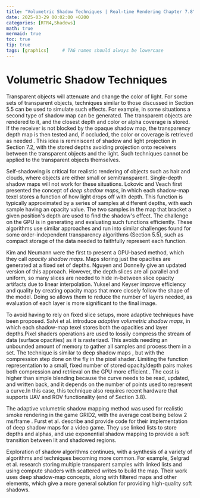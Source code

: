 ```yaml
---
title: "Volumetric Shadow Techniques | Real-time Rendering Chapter 7.8"
date: 2025-03-29 00:02:00 +0200
categories: [RTR4,Shadows]
math: true
mermaid: true
toc: true
tip: true
tags: [graphics]     # TAG names should always be lowercase
---
```

# Volumetric Shadow Techniques

Transparent objects will attenuate and change the color of light. For some sets of transparent objects, techniques similar to those discussed in Section 5.5 can be used to simulate such effects. For example, in some situations a second type of shadow map can be generated. The transparent objects are rendered to it, and the closest depth and color or alpha coverage is stored. If the receiver is not blocked by the opaque shadow map, the transparency depth map is then tested and, if occluded, the color or coverage is retrieved as needed . This idea is reminiscent of shadow and light projection in Section 7.2, with the stored depths avoiding projection onto receivers between the transparent objects and the light. Such techniques cannot be applied to the transparent objects themselves.

Self-shadowing is critical for realistic rendering of objects such as hair and clouds, where objects are either small or semitransparent. Single-depth shadow maps will not work for these situations. Lokovic and Veach  first presented the concept of *deep shadow maps*, in which each shadow-map texel stores a function of how light drops off with depth. This function is typically approximated by a series of samples at different depths, with each sample having an opacity value. The two samples in the map that bracket a given position's depth are used to find the shadow's effect. The challenge on the GPU is in generating and evaluating such functions efficiently. These algorithms use similar approaches and run into similar challenges found for some order-independent transparency algorithms (Section 5.5), such as compact storage of the data needed to faithfully represent each function.

Kim and Neumann  were the first to present a GPU-based method, which they call *opacity shadow maps*. Maps storing just the opacities are generated at a fixed set of depths. Nguyen and Donnelly  give an updated version of this approach. However, the depth slices are all parallel and uniform, so many slices are needed to hide in-between slice opacity artifacts due to linear interpolation. Yuksel and Keyser  improve efficiency and quality by creating opacity maps that more closely follow the shape of the model. Doing so allows them to reduce the number of layers needed, as evaluation of each layer is more significant to the final image.

To avoid having to rely on fixed slice setups, more adaptive techniques have been proposed. Salvi et al.  introduce *adaptive volumetric shadow maps*, in which each shadow-map texel stores both the opacities and layer depths.Pixel shaders operations are used to lossily compress the stream of data (surface opacities) as it is rasterized. This avoids needing an unbounded amount of memory to gather all samples and process them in a set. The technique is similar to deep shadow maps , but with the compression step done on the fly in the pixel shader. Limiting the function representation to a small, fixed number of stored opacity/depth pairs makes both compression and retrieval on the GPU more efficient . The cost is higher than simple blending because the curve needs to be read, updated, and written back, and it depends on the number of points used to represent a curve.In this case, this technique also requires recent hardware that supports UAV and ROV functionality (end of Section 3.8).

The adaptive volumetric shadow mapping method was used for realistic smoke rendering in the game GRID2, with the average cost being below 2 ms/frame . Furst et al.  describe and provide code for their implementation of deep shadow maps for a video game. They use linked lists to store depths and alphas, and use exponential shadow mapping to provide a soft transition between lit and shadowed regions.

Exploration of shadow algorithms continues, with a synthesis of a variety of algorithms and techniques becoming more common. For example, Selgrad et al.  research storing multiple transparent samples with linked lists and using compute shaders with scattered writes to build the map. Their work uses deep shadow-map concepts, along with filtered maps and other elements, which give a more general solution for providing high-quality soft shadows.

<!--
regex:\[\d+(?:,\s*\d+)*\]
## Lists

### Ordered list

1. Firstly
2. Secondly
3. Thirdly

### Unordered list

- Chapter
  + Section
    * Paragraph

### ToDo list

- [ ] Job
  + [x] Step 1
  + [x] Step 2
  + [ ] Step 3

### Description list

Sun
: the star around which the earth orbits

Moon
: the natural satellite of the earth, visible by reflected light from the sun

## Block Quote

> This line shows the _block quote_.

## Prompts

> An example showing the `tip` type prompt.
{: .prompt-tip }

> An example showing the `info` type prompt.
{: .prompt-info }

> An example showing the `warning` type prompt.
{: .prompt-warning }

> An example showing the `danger` type prompt.
{: .prompt-danger }

## Footnote

Click the hook will locate the footnote[^footnote], and here is another footnote[^fn-nth-2].

## Inline code

This is an example of `Inline Code`.

## Filepath

Here is the `/path/to/the/file.extend`{: .filepath}.

### Dark/Light mode & Shadow

The image below will toggle dark/light mode based on theme preference, notice it has shadows.

![light mode only](/posts/20190808/devtools-light.png){: .light .w-75 .shadow .rounded-10 w='1212' h='668' }
![dark mode only](/posts/20190808/devtools-dark.png){: .dark .w-75 .shadow .rounded-10 w='1212' h='668' }


## Reverse Footnote

[^footnote]: The footnote source
[^fn-nth-2]: The 2nd footnote source
-->
